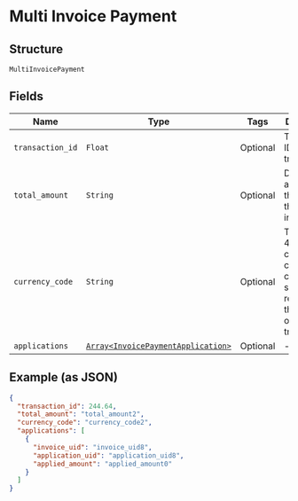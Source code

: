 
# Multi Invoice Payment

## Structure

`MultiInvoicePayment`

## Fields

| Name | Type | Tags | Description |
|  --- | --- | --- | --- |
| `transaction_id` | `Float` | Optional | The numeric ID of the transaction. |
| `total_amount` | `String` | Optional | Dollar amount of the sum of the paid invoices. |
| `currency_code` | `String` | Optional | The ISO 4217 currency code (3 character string) representing the currency of invoice transaction. |
| `applications` | [`Array<InvoicePaymentApplication>`](../../doc/models/invoice-payment-application.md) | Optional | - |

## Example (as JSON)

```json
{
  "transaction_id": 244.64,
  "total_amount": "total_amount2",
  "currency_code": "currency_code2",
  "applications": [
    {
      "invoice_uid": "invoice_uid8",
      "application_uid": "application_uid8",
      "applied_amount": "applied_amount0"
    }
  ]
}
```

